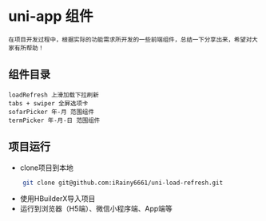 # uni-app 组件

	在项目开发过程中，根据实际的功能需求所开发的一些前端组件，总结一下分享出来，希望对大家有所帮助！

## 组件目录

	loadRefresh 上滑加载下拉刷新
	tabs + swiper 全屏选项卡
	sofarPicker 年-月 范围组件
	termPicker 年-月-日 范围组件

## 项目运行

  - clone项目到本地

```sh
    git clone git@github.com:iRainy6661/uni-load-refresh.git
```

  - 使用HBuilderX导入项目
  - 运行到浏览器（H5端）、微信小程序端、App端等
  